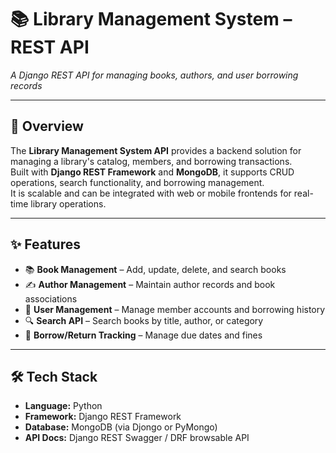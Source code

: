 # 📚 Library Management System – REST API
_A Django REST API for managing books, authors, and user borrowing records_

---

## 📌 Overview
The **Library Management System API** provides a backend solution for managing a library's catalog, members, and borrowing transactions.  
Built with **Django REST Framework** and **MongoDB**, it supports CRUD operations, search functionality, and borrowing management.  
It is scalable and can be integrated with web or mobile frontends for real-time library operations.

---

## ✨ Features
- 📚 **Book Management** – Add, update, delete, and search books
- ✍ **Author Management** – Maintain author records and book associations
- 👤 **User Management** – Manage member accounts and borrowing history
- 🔍 **Search API** – Search books by title, author, or category
- 📆 **Borrow/Return Tracking** – Manage due dates and fines

---

## 🛠 Tech Stack
- **Language:** Python  
- **Framework:** Django REST Framework  
- **Database:** MongoDB (via Djongo or PyMongo)  
- **API Docs:** Django REST Swagger / DRF browsable API  

